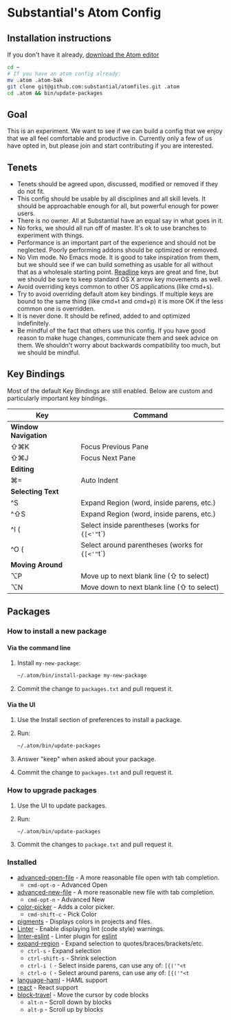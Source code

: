 # Substantial's Atom Config

## Installation instructions

If you don't have it already, [download the Atom editor](https://atom.io/)


```bash
cd ~
# If you have an atom config already:
mv .atom .atom-bak
git clone git@github.com:substantial/atomfiles.git .atom
cd .atom && bin/update-packages
```

## Goal

This is an experiment. We want to see if we can build a config that we enjoy that we all feel comfortable and productive in. Currently only a few of us have opted in, but please join and start contributing if you are interested.

## Tenets

* Tenets should be agreed upon, discussed, modified or removed if they do not fit.
* This config should be usable by all disciplines and all skill levels. It should be approachable enough for all, but powerful enough for power users.
* There is no owner. All at Substantial have an equal say in what goes in it.
* No forks, we should all run off of master. It's ok to use branches to experiment with things.
* Performance is an important part of the experience and should not be neglected. Poorly performing addons should be optimized or removed.
* No Vim mode. No Emacs mode. It is good to take inspiration from them, but we should see if we can build something as usable for all without that as a wholesale starting point. [Readline](http://www.catonmat.net/download/readline-emacs-editing-mode-cheat-sheet.pdf) keys are great and fine, but we should be sure to keep standard OS X arrow key movements as well.
* Avoid overriding keys common to other OS applications (like cmd+s).
* Try to avoid overriding default atom key bindings. If multiple keys are bound
  to the same thing (like cmd+t and cmd+p) it is more OK if the less common one
  is overridden.
* It is never done. It should be refined, added to  and optimized indefinitely.
* Be mindful of the fact that others use this config. If you have good reason to make huge changes, communicate them and seek advice on them. We shouldn't worry about backwards compatibility too much, but we should be mindful.

## Key Bindings

Most of the default Key Bindings are still enabled. Below are custom and particularly important key bindings.

Key | Command
--- | ---
**Window Navigation** |
&#x21E7;&#x2318;K | Focus Previous Pane
&#x21E7;&#x2318;J | Focus Next Pane
**Editing** |
&#x2318;= | Auto Indent
**Selecting Text** |
^S | Expand Region (word, inside parens, etc.)
^&#x21E7;S | Expand Region (word, inside parens, etc.)
^I ( | Select inside parentheses (works for `{[<'"`t`)
^O ( | Select around parentheses (works for `{[<'"`t`)
**Moving Around** |
&#x2325;P | Move up to next blank line (&#x21E7; to select)
&#x2325;N | Move down to next blank line (&#x21E7; to select)

## Packages

### How to install a new package

#### Via the command line

1. Install `my-new-package`:

   ```bash
   ~/.atom/bin/install-package my-new-package
   ```
2. Commit the change to `packages.txt` and pull request it.

#### Via the UI

1. Use the Install section of preferences to install a package.
2. Run:

    ```bash
    ~/.atom/bin/update-packages
    ```
3. Answer "keep" when asked about your package.
4. Commit the change to `packages.txt` and pull request it.

### How to upgrade packages

1. Use the UI to update packages.
2. Run:

    ```bash
    ~/.atom/bin/update-packages
    ```
3. Commit the changes to `package.txt` and pull request it.

### Installed

* [advanced-open-file](https://atom.io/packages/advanced-open-file) - A more
  reasonable file open with tab completion.
  * `cmd-opt-o` - Advanced Open
* [advanced-new-file](https://atom.io/packages/advanced-new-file) - A more
  reasonable new file with tab completion.
  * `cmd-opt-n` - Advanced New
* [color-picker](https://atom.io/packages/color-picker) - Adds a color picker.
  * `cmd-shift-c` - Pick Color
* [pigments](https://atom.io/packages/pigments) - Displays colors in projects
  and files.
* [Linter](https://atom.io/packages/linter) - Enable displaying lint (code
  style) warnings.
* [linter-eslint](https://atom.io/packages/linter-eslint) - Linter plugin for
  [eslint](https://atom.io/packages/linter-eslint)
* [expand-region](https://atom.io/packages/expand-region) - Expand selection to
  quotes/braces/brackets/etc.
  * `ctrl-s` - Expand selection
  * `ctrl-shift-s` - Shrink selection
  * `ctrl-i (` - Select inside parens, can use any of: `[{('"<t`
  * `ctrl-o (` - Select around parens, can use any of: `[{('"<t`
* [language-haml](https://atom.io/packages/language-haml) - HAML support
* [react](https://atom.io/packages/react) - React support
* [block-travel](https://atom.io/packages/block-travel) - Move the cursor by code blocks
  * `alt-n` - Scroll down by blocks
  * `alt-p` - Scroll up by blocks
